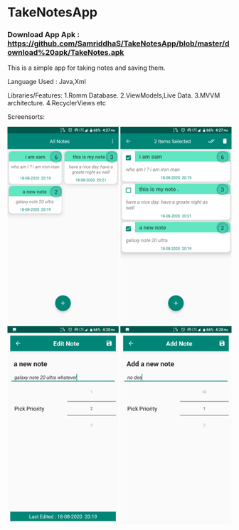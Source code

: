 # TakeNotesApp

### Download App Apk : https://github.com/SamriddhaS/TakeNotesApp/blob/master/download%20apk/TakeNotes.apk


This is a simple app for taking notes and saving them.

Language Used : Java,Xml

Libraries/Features:
1.Romm Database.
2.ViewModels,Live Data.
3.MVVM architecture.
4.RecyclerViews etc

Screensorts:

<img src="screenshorts/Screenshot_20200901-162726_MVVM_ViewModel_Romm_LiveData.png" width="250">
<img src="screenshorts/Screenshot_20200901-162756_MVVM_ViewModel_Romm_LiveData.png" width="250">
<img src="screenshorts/Screenshot_20200901-162826_MVVM_ViewModel_Romm_LiveData.png" width="250">
<img src="screenshorts/Screenshot_20200901-162854_MVVM_ViewModel_Romm_LiveData.png" width="250">

